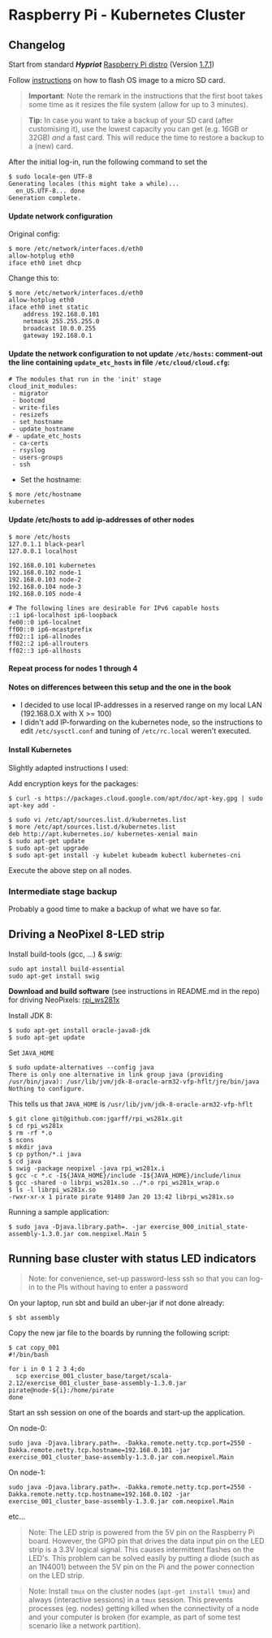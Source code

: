 # Raspberry Pi - Kubernetes Cluster

## Changelog

Start from standard _**Hypriot**_ [Raspberry Pi distro](http://blog.hypriot.com/getting-started-with-docker-on-your-arm-device/) (Version [1.7.1](http://blog.hypriot.com/downloads/))

Follow [instructions](http://blog.hypriot.com/getting-started-with-docker-and-mac-on-the-raspberry-pi/) on how to flash OS image to a micro SD card.

> __Important__: Note the remark in the instructions that the first boot takes some time as it resizes the file system (allow for up to 3 minutes).

> __Tip:__ In case you want to take a backup of your SD card (after customising it), use the lowest capacity you can get (e.g. 16GB or 32GB) _and_ a fast card. This will reduce the time to restore a backup to a (new) card.

After the initial log-in, run the following command to set the 

```
$ sudo locale-gen UTF-8
Generating locales (this might take a while)...
  en_US.UTF-8... done
Generation complete.
```


#### Update network configuration

Original config:

```
$ more /etc/network/interfaces.d/eth0
allow-hotplug eth0
iface eth0 inet dhcp
```

Change this to:

```
$ more /etc/network/interfaces.d/eth0
allow-hotplug eth0
iface eth0 inet static
    address 192.168.0.101
    netmask 255.255.255.0
    broadcast 10.0.0.255
    gateway 192.168.0.1
```

#### Update the network configuration to not update `/etc/hosts`: comment-out the line containing `update_etc_hosts` in file `/etc/cloud/cloud.cfg`:

```
# The modules that run in the 'init' stage
cloud_init_modules:
 - migrator
 - bootcmd
 - write-files
 - resizefs
 - set_hostname
 - update_hostname
# - update_etc_hosts
 - ca-certs
 - rsyslog
 - users-groups
 - ssh
```

- Set the hostname:

```
$ more /etc/hostname
kubernetes
```

#### Update /etc/hosts to add ip-addresses of other nodes

```
$ more /etc/hosts
127.0.1.1 black-pearl
127.0.0.1 localhost

192.168.0.101 kubernetes
192.168.0.102 node-1
192.168.0.103 node-2
192.168.0.104 node-3
192.168.0.105 node-4

# The following lines are desirable for IPv6 capable hosts
::1 ip6-localhost ip6-loopback
fe00::0 ip6-localnet
ff00::0 ip6-mcastprefix
ff02::1 ip6-allnodes
ff02::2 ip6-allrouters
ff02::3 ip6-allhosts
```

#### Repeat process for nodes 1 through 4

#### Notes on differences between this setup and the one in the book

- I decided to use local IP-addresses in a reserved range on my local LAN (192.168.0.X with X >= 100)
- I didn't add IP-forwarding on the kubernetes node, so the instructions to edit `/etc/sysctl.conf` and tuning of `/etc/rc.local` weren't executed.

#### Install Kubernetes

Slightly adapted instructions I used:

Add encryption keys for the packages:

```
$ curl -s https://packages.cloud.google.com/apt/doc/apt-key.gpg | sudo apt-key add -
```

```
$ sudo vi /etc/apt/sources.list.d/kubernetes.list
$ more /etc/apt/sources.list.d/kubernetes.list
deb http://apt.kubernetes.io/ kubernetes-xenial main
$ sudo apt-get update
$ sudo apt-get upgrade
$ sudo apt-get install -y kubelet kubeadm kubectl kubernetes-cni
```

Execute the above step on all nodes.

### Intermediate stage backup

Probably a good time to make a backup of what we have so far.

## Driving a NeoPixel 8-LED strip

Install build-tools (gcc, ...) & _swig_:

```
sudo apt install build-essential
sudo apt-get install swig
```

__Download and build software__ (see instructions in README.md in the repo) for driving NeoPixels: [rpi_ws281x](https://github.com/jgarff/rpi_ws281x)

Install JDK 8:

```
$ sudo apt-get install oracle-java8-jdk
$ sudo apt-get update
```

Set `JAVA_HOME`

```
$ sudo update-alternatives --config java
There is only one alternative in link group java (providing /usr/bin/java): /usr/lib/jvm/jdk-8-oracle-arm32-vfp-hflt/jre/bin/java
Nothing to configure.
```

This tells us that `JAVA_HOME` is `/usr/lib/jvm/jdk-8-oracle-arm32-vfp-hflt`

```
$ git clone git@github.com:jgarff/rpi_ws281x.git
$ cd rpi_ws281x
$ rm -rf *.o
$ scons
$ mkdir java
$ cp python/*.i java
$ cd java
$ swig -package neopixel -java rpi_ws281x.i
$ gcc -c *.c -I${JAVA_HOME}/include -I${JAVA_HOME}/include/linux
$ gcc -shared -o librpi_ws281x.so ../*.o rpi_ws281x_wrap.o
$ ls -l librpi_ws281x.so
-rwxr-xr-x 1 pirate pirate 91480 Jan 20 13:42 librpi_ws281x.so
```

Running a sample application:

```
$ sudo java -Djava.library.path=. -jar exercise_000_initial_state-assembly-1.3.0.jar com.neopixel.Main 5
```

## Running base cluster with status LED indicators

> Note: for convenience, set-up password-less ssh so that you can log-in to the PIs without having to enter a password

On your laptop, run sbt and build an uber-jar if not done already:

```
$ sbt assembly
```

Copy the new jar file to the boards by running the following script:

```
$ cat copy_001
#!/bin/bash

for i in 0 1 2 3 4;do
  scp exercise_001_cluster_base/target/scala-2.12/exercise_001_cluster_base-assembly-1.3.0.jar pirate@node-${i}:/home/pirate
done
```

Start an ssh session on one of the boards and start-up the application.

On node-0:

```
sudo java -Djava.library.path=. -Dakka.remote.netty.tcp.port=2550 -Dakka.remote.netty.tcp.hostname=192.168.0.101 -jar exercise_001_cluster_base-assembly-1.3.0.jar com.neopixel.Main
```

On node-1:

```
sudo java -Djava.library.path=. -Dakka.remote.netty.tcp.port=2550 -Dakka.remote.netty.tcp.hostname=192.168.0.102 -jar exercise_001_cluster_base-assembly-1.3.0.jar com.neopixel.Main
```
etc...

> Note: The LED strip is powered from the 5V pin on the Raspberry Pi board. However, the GPIO pin that drives the data input pin on the LED strip is a 3.3V logical signal. This causes intermittent flashes on the LED's. This problem can be solved easily by putting a diode (such as an 1N4001) between the 5V pin on the Pi and the power connection on the LED strip.

> Note: Install `tmux` on the cluster nodes (`apt-get install tmux`) and always (interactive sessions) in a `tmux` session. This prevents processes (eg. nodes) getting killed when the connectivity of a node and your computer is broken (for example, as part of some test scenario like a network partition).